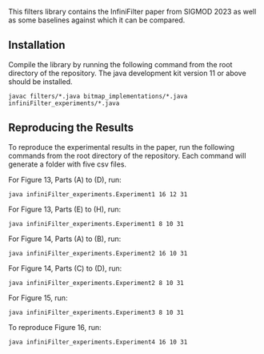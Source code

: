 

This filters library contains the InfiniFilter paper from SIGMOD 2023 as well as some baselines against which it can be compared.  

## Installation
Compile the library by running the following command from the root directory of the repository. The java development kit version 11 or above should be installed. 
```console
javac filters/*.java bitmap_implementations/*.java infiniFilter_experiments/*.java  
```

## Reproducing the Results

To reproduce the experimental results in the paper, run the following commands from the root directory of the repository. Each command will generate a folder with five csv files. 

For Figure 13, Parts (A) to (D), run: 
```console
java infiniFilter_experiments.Experiment1 16 12 31    
```

For Figure 13, Parts (E) to (H), run: 
```console
java infiniFilter_experiments.Experiment1 8 10 31    
```

For Figure 14, Parts (A) to (B), run: 
```console
java infiniFilter_experiments.Experiment2 16 10 31   
```

For Figure 14, Parts (C) to (D), run: 
```console
java infiniFilter_experiments.Experiment2 8 10 31  
```

For Figure 15, run: 
```console
java infiniFilter_experiments.Experiment3 8 10 31
```

To reproduce Figure 16, run: 
```console
java infiniFilter_experiments.Experiment4 16 10 31
```


